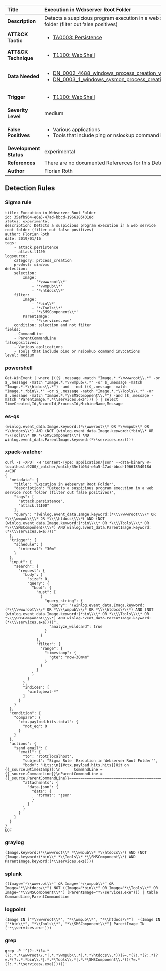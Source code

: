 | Title                    | Execution in Webserver Root Folder       |
|:-------------------------|:------------------|
| **Description**          | Detects a suspicious program execution in a web service root folder (filter out false positives) |
| **ATT&amp;CK Tactic**    |  <ul><li>[TA0003: Persistence](https://attack.mitre.org/tactics/TA0003)</li></ul>  |
| **ATT&amp;CK Technique** | <ul><li>[T1100: Web Shell](https://attack.mitre.org/techniques/T1100)</li></ul>  |
| **Data Needed**          | <ul><li>[DN_0002_4688_windows_process_creation_with_commandline](../Data_Needed/DN_0002_4688_windows_process_creation_with_commandline.md)</li><li>[DN_0003_1_windows_sysmon_process_creation](../Data_Needed/DN_0003_1_windows_sysmon_process_creation.md)</li></ul>  |
| **Trigger**              | <ul><li>[T1100: Web Shell](../Triggers/T1100.md)</li></ul>  |
| **Severity Level**       | medium |
| **False Positives**      | <ul><li>Various applications</li><li>Tools that include ping or nslookup command invocations</li></ul>  |
| **Development Status**   | experimental |
| **References**           |  There are no documented References for this Detection Rule yet  |
| **Author**               | Florian Roth |


## Detection Rules

### Sigma rule

```
title: Execution in Webserver Root Folder
id: 35efb964-e6a5-47ad-bbcd-19661854018d
status: experimental
description: Detects a suspicious program execution in a web service root folder (filter out false positives)
author: Florian Roth
date: 2019/01/16
tags:
    - attack.persistence
    - attack.t1100
logsource:
    category: process_creation
    product: windows
detection:
    selection:
        Image:
            - '*\wwwroot\\*'
            - '*\wmpub\\*'
            - '*\htdocs\\*'
    filter:
        Image:
            - '*bin\\*'
            - '*\Tools\\*'
            - '*\SMSComponent\\*'
        ParentImage:
            - '*\services.exe'
    condition: selection and not filter
fields:
    - CommandLine
    - ParentCommandLine
falsepositives:
    - Various applications
    - Tools that include ping or nslookup command invocations
level: medium

```





### powershell
    
```
Get-WinEvent | where {(($_.message -match "Image.*.*\\wwwroot\\.*" -or $_.message -match "Image.*.*\\wmpub\\.*" -or $_.message -match "Image.*.*\\htdocs\\.*") -and  -not (($_.message -match "Image.*.*bin\\.*" -or $_.message -match "Image.*.*\\Tools\\.*" -or $_.message -match "Image.*.*\\SMSComponent\\.*") -and ($_.message -match "ParentImage.*.*\\services.exe"))) } | select TimeCreated,Id,RecordId,ProcessId,MachineName,Message
```


### es-qs
    
```
(winlog.event_data.Image.keyword:(*\\wwwroot\\* OR *\\wmpub\\* OR *\\htdocs\\*) AND (NOT (winlog.event_data.Image.keyword:(*bin\\* OR *\\Tools\\* OR *\\SMSComponent\\*) AND winlog.event_data.ParentImage.keyword:(*\\services.exe))))
```


### xpack-watcher
    
```
curl -s -XPUT -H 'Content-Type: application/json' --data-binary @- localhost:9200/_watcher/watch/35efb964-e6a5-47ad-bbcd-19661854018d <<EOF
{
  "metadata": {
    "title": "Execution in Webserver Root Folder",
    "description": "Detects a suspicious program execution in a web service root folder (filter out false positives)",
    "tags": [
      "attack.persistence",
      "attack.t1100"
    ],
    "query": "(winlog.event_data.Image.keyword:(*\\\\wwwroot\\\\* OR *\\\\wmpub\\\\* OR *\\\\htdocs\\\\*) AND (NOT (winlog.event_data.Image.keyword:(*bin\\\\* OR *\\\\Tools\\\\* OR *\\\\SMSComponent\\\\*) AND winlog.event_data.ParentImage.keyword:(*\\\\services.exe))))"
  },
  "trigger": {
    "schedule": {
      "interval": "30m"
    }
  },
  "input": {
    "search": {
      "request": {
        "body": {
          "size": 0,
          "query": {
            "bool": {
              "must": [
                {
                  "query_string": {
                    "query": "(winlog.event_data.Image.keyword:(*\\\\wwwroot\\\\* OR *\\\\wmpub\\\\* OR *\\\\htdocs\\\\*) AND (NOT (winlog.event_data.Image.keyword:(*bin\\\\* OR *\\\\Tools\\\\* OR *\\\\SMSComponent\\\\*) AND winlog.event_data.ParentImage.keyword:(*\\\\services.exe))))",
                    "analyze_wildcard": true
                  }
                }
              ],
              "filter": {
                "range": {
                  "timestamp": {
                    "gte": "now-30m/m"
                  }
                }
              }
            }
          }
        },
        "indices": [
          "winlogbeat-*"
        ]
      }
    }
  },
  "condition": {
    "compare": {
      "ctx.payload.hits.total": {
        "not_eq": 0
      }
    }
  },
  "actions": {
    "send_email": {
      "email": {
        "to": "root@localhost",
        "subject": "Sigma Rule 'Execution in Webserver Root Folder'",
        "body": "Hits:\n{{#ctx.payload.hits.hits}}Hit on {{_source.@timestamp}}:\n      CommandLine = {{_source.CommandLine}}\nParentCommandLine = {{_source.ParentCommandLine}}================================================================================\n{{/ctx.payload.hits.hits}}",
        "attachments": {
          "data.json": {
            "data": {
              "format": "json"
            }
          }
        }
      }
    }
  }
}
EOF

```


### graylog
    
```
(Image.keyword:(*\\wwwroot\\* *\\wmpub\\* *\\htdocs\\*) AND (NOT (Image.keyword:(*bin\\* *\\Tools\\* *\\SMSComponent\\*) AND ParentImage.keyword:(*\\services.exe))))
```


### splunk
    
```
((Image="*\\wwwroot\\*" OR Image="*\\wmpub\\*" OR Image="*\\htdocs\\*") NOT ((Image="*bin\\*" OR Image="*\\Tools\\*" OR Image="*\\SMSComponent\\*") (ParentImage="*\\services.exe"))) | table CommandLine,ParentCommandLine
```


### logpoint
    
```
(Image IN ["*\\wwwroot\\*", "*\\wmpub\\*", "*\\htdocs\\*"]  -(Image IN ["*bin\\*", "*\\Tools\\*", "*\\SMSComponent\\*"] ParentImage IN ["*\\services.exe"]))
```


### grep
    
```
grep -P '^(?:.*(?=.*(?:.*.*\wwwroot\\.*|.*.*\wmpub\\.*|.*.*\htdocs\\.*))(?=.*(?!.*(?:.*(?=.*(?:.*.*bin\\.*|.*.*\Tools\\.*|.*.*\SMSComponent\\.*))(?=.*(?:.*.*\services\.exe))))))'
```



